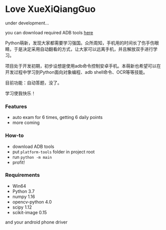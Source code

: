# Love XueXiQiangGuo
under development...

you can download required ADB tools [here](https://developer.android.com/studio/releases/platform-tools)

Python萌新，发现大家都需要学习强国。众所周知，手机用的时间长了伤手伤眼睛，于是决定采用自动翻看的方式，让大家可以远离手机，并且解放双手进行学习。

项目处于开发初期，初步设想是使用adb命令控制安卓手机。本萌新也希望可以在开发过程中学习到Python面向对象编程、adb shell命令、OCR等等技能。

目前功能：自动答题，没了。

学习使我快乐！

### Features
- auto exam for 6 times, getting 6 daily points
- more coming


### How-to
- download ADB tools
- put `platform-tools` folder in project root
- run `python -m main`
- profit!

### Requirements
- Win64
- Python 3.7
- numpy 1.16
- opencv-python 4.0
- scipy 1.12
- scikit-image 0.15

and your android phone driver